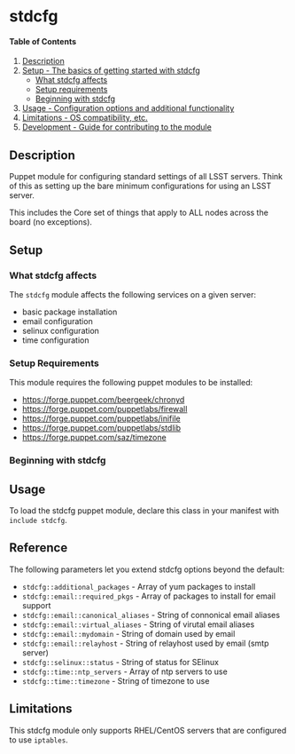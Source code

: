 
# stdcfg

#### Table of Contents

1. [Description](#description)
2. [Setup - The basics of getting started with stdcfg](#setup)
    * [What stdcfg affects](#what-stdcfg-affects)
    * [Setup requirements](#setup-requirements)
    * [Beginning with stdcfg](#beginning-with-stdcfg)
3. [Usage - Configuration options and additional functionality](#usage)
4. [Limitations - OS compatibility, etc.](#limitations)
5. [Development - Guide for contributing to the module](#development)

## Description

Puppet module for configuring standard settings of all LSST servers. Think of this as setting up the bare minimum configurations for using an LSST server.

This includes the Core set of things that apply to ALL nodes across the board (no exceptions).

## Setup

### What stdcfg affects

The `stdcfg` module affects the following services on a given server:

  * basic package installation
  * email configuration
  * selinux configuration
  * time configuration

### Setup Requirements

This module requires the following puppet modules to be installed:

  * https://forge.puppet.com/beergeek/chronyd
  * https://forge.puppet.com/puppetlabs/firewall
  * https://forge.puppet.com/puppetlabs/inifile
  * https://forge.puppet.com/puppetlabs/stdlib
  * https://forge.puppet.com/saz/timezone

### Beginning with stdcfg

## Usage

To load the stdcfg puppet module, declare this class in your manifest with `include stdcfg`.

## Reference

The following parameters let you extend stdcfg options beyond the default:

  * `stdcfg::additional_packages` - Array of yum packages to install
  * `stdcfg::email::required_pkgs` - Array of packages to install for email support
  * `stdcfg::email::canonical_aliases` - String of connonical email aliases
  * `stdcfg::email::virtual_aliases` - String of virutal email aliases
  * `stdcfg::email::mydomain` - String of domain used by email
  * `stdcfg::email::relayhost` - String of relayhost used by email (smtp server)
  * `stdcfg::selinux::status` - String of status for SElinux
  * `stdcfg::time::ntp_servers` - Array of ntp servers to use
  * `stdcfg::time::timezone` - String of timezone to use

## Limitations

This stdcfg module only supports RHEL/CentOS servers that are configured to use `iptables`.

